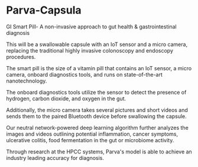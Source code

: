 # Parva-Capsula
GI Smart Pill- A non-invasive approach to gut health & gastrointestinal diagnosis

This will be a swallowable capsule with an IoT sensor and a micro camera, replacing the traditional highly invasive colonoscopy and endoscopy procedures. 

The smart pill is the size of a vitamin pill that contains an IoT sensor, a micro camera, onboard diagnostics tools, and runs on state-of-the-art nanotechnology. 

The onboard diagnostics tools utilize the sensor to detect the presence of hydrogen, carbon dioxide, and oxygen in the gut. 

Additionally, the micro camera takes several pictures and short videos and sends them to the paired Bluetooth device before swallowing the capsule. 

Our neutral network-powered deep learning algorithm further analyzes the images and videos outlining potential inflammation, cancer symptoms, ulcerative colitis, food fermentation in the gut or microbiome activity. 

Through research at the HPCC systems, Parva's model is able to achieve an industry leading accuracy for diagnosis.
